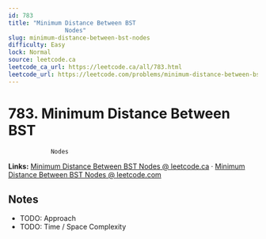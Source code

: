 ```yaml
--- 
id: 783
title: "Minimum Distance Between BST
                Nodes"
slug: minimum-distance-between-bst-nodes
difficulty: Easy
lock: Normal
source: leetcode.ca
leetcode_ca_url: https://leetcode.ca/all/783.html
leetcode_url: https://leetcode.com/problems/minimum-distance-between-bst-nodes/
---
```


# 783. Minimum Distance Between BST
                Nodes

**Links:** [Minimum Distance Between BST
                Nodes @ leetcode.ca](https://leetcode.ca/all/783.html) · [Minimum Distance Between BST
                Nodes @ leetcode.com](https://leetcode.com/problems/minimum-distance-between-bst-nodes/)

## Notes
- TODO: Approach
- TODO: Time / Space Complexity
